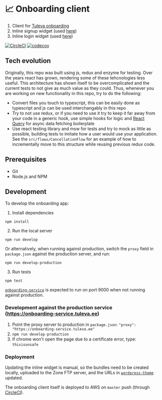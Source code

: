 # :chart_with_upwards_trend: Onboarding client

1. Client for [Tuleva onboarding](https://pension.tuleva.ee)
1. Inline signup widget (used [here](https://tuleva.ee/tulundusyhistu/#inline-signup-anchor))
1. Inline login widget (used [here](https://tuleva.ee/liikme-kinnitus))

[![CircleCI](https://circleci.com/gh/TulevaEE/onboarding-client/tree/master.svg?style=shield)](https://circleci.com/gh/TulevaEE/onboarding-client/tree/master)
[![codecov](https://codecov.io/gh/TulevaEE/onboarding-client/branch/master/graph/badge.svg)](https://codecov.io/gh/TulevaEE/onboarding-client)

## Tech evolution

Originally, this repo was built using js, redux and enzyme for testing. Over the years react has grown, rendering some of these tehcnologies less useful. This architecture has shown itself to be overcomplicated and the current tests to not give as much value as they could. Thus, whenever you are working on new functionality in this repo, try to do the following:

- Convert files you touch to typescript, this can be easily done as typescript and js can be used interchangably in this repo
- Try to not use redux, or if you need to use it try to keep it far away from your code in a generic hook, use simple hooks for logic and [React Query](https://react-query.tanstack.com/) for async data fetching boilerplate
- Use react testing library and msw for tests and try to mock as little as possible, building tests to imitate how a user would use your application. See the `src/flows/CancellationFlow` for an example of how to incrementally move to this structure while reusing previous redux code.

## Prerequisites

- Git
- Node.js and NPM

## Development

To develop the onboarding app:

1. Install dependencies

```
npm install
```

2. Run the local server

```
npm run develop
```

Or alternatively, when running against production, switch the `proxy` field in `package.json` against the production server, and run:

```
npm run develop-production
```

3. Run tests

```
npm test
```

[`onboarding-service`](https://github.com/TulevaEE/onboarding-service) is expected to run on port 9000 when not running against production.

### Development against the production service (https://onboarding-service.tuleva.ee)

1. Point the proxy server to production in `package.json`: `"proxy": "https://onboarding-service.tuleva.ee"`
1. `npm run develop-production`
1. If chrome won't open the page due to a certificate error, type: `thisisunsafe`

### Deployment

Updating the inline widget is manual, so the bundles need to be created locally, uploaded to the Zone FTP server, and the URLs in [`wordpress-theme`](https://github.com/TulevaEE/wordpress-theme) updated.

The onboarding client itself is deployed to AWS on `master` push (through [CircleCI](https://circleci.com/gh/TulevaEE/onboarding-client)).
